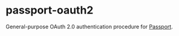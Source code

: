 # passport-oauth2

General-purpose OAuth 2.0 authentication procedure for [Passport](http://www.passportjs.org/).
